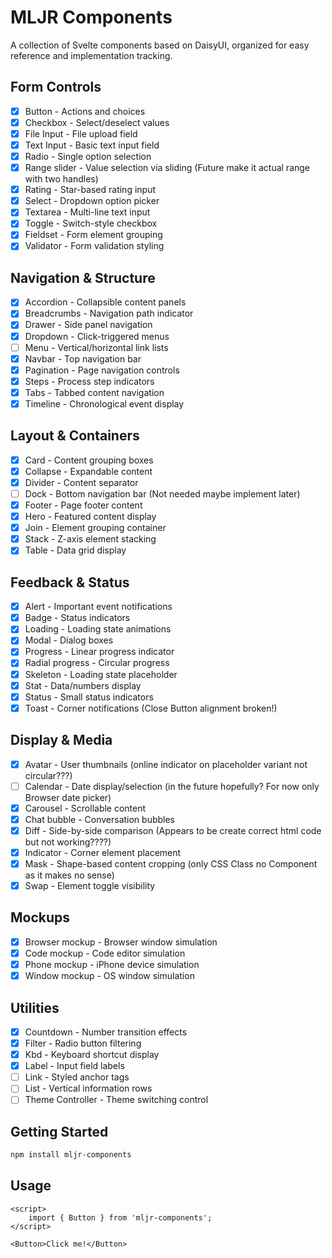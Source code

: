 # MLJR Components

A collection of Svelte components based on DaisyUI, organized for easy reference and implementation tracking.

## Form Controls

- [x] Button - Actions and choices
- [x] Checkbox - Select/deselect values
- [x] File Input - File upload field
- [x] Text Input - Basic text input field
- [x] Radio - Single option selection
- [x] Range slider - Value selection via sliding (Future make it actual range with two handles)
- [x] Rating - Star-based rating input
- [x] Select - Dropdown option picker
- [x] Textarea - Multi-line text input
- [x] Toggle - Switch-style checkbox
- [x] Fieldset - Form element grouping
- [x] Validator - Form validation styling

## Navigation & Structure

- [x] Accordion - Collapsible content panels
- [x] Breadcrumbs - Navigation path indicator
- [x] Drawer - Side panel navigation
- [x] Dropdown - Click-triggered menus
- [ ] Menu - Vertical/horizontal link lists
- [x] Navbar - Top navigation bar
- [x] Pagination - Page navigation controls
- [x] Steps - Process step indicators
- [x] Tabs - Tabbed content navigation
- [x] Timeline - Chronological event display

## Layout & Containers

- [x] Card - Content grouping boxes
- [x] Collapse - Expandable content
- [x] Divider - Content separator
- [ ] Dock - Bottom navigation bar (Not needed maybe implement later)
- [x] Footer - Page footer content
- [x] Hero - Featured content display
- [x] Join - Element grouping container
- [x] Stack - Z-axis element stacking
- [x] Table - Data grid display

## Feedback & Status

- [x] Alert - Important event notifications
- [x] Badge - Status indicators
- [x] Loading - Loading state animations
- [x] Modal - Dialog boxes
- [x] Progress - Linear progress indicator
- [x] Radial progress - Circular progress
- [x] Skeleton - Loading state placeholder
- [x] Stat - Data/numbers display
- [x] Status - Small status indicators
- [x] Toast - Corner notifications (Close Button alignment broken!)

## Display & Media

- [x] Avatar - User thumbnails (online indicator on placeholder variant not circular???)
- [ ] Calendar - Date display/selection (in the future hopefully? For now only Browser date picker)
- [x] Carousel - Scrollable content
- [x] Chat bubble - Conversation bubbles
- [x] Diff - Side-by-side comparison (Appears to be create correct html code but not working????)
- [x] Indicator - Corner element placement
- [x] Mask - Shape-based content cropping (only CSS Class no Component as it makes no sense)
- [x] Swap - Element toggle visibility

## Mockups

- [x] Browser mockup - Browser window simulation
- [x] Code mockup - Code editor simulation
- [x] Phone mockup - iPhone device simulation
- [x] Window mockup - OS window simulation

## Utilities

- [x] Countdown - Number transition effects
- [x] Filter - Radio button filtering
- [x] Kbd - Keyboard shortcut display
- [x] Label - Input field labels
- [ ] Link - Styled anchor tags
- [ ] List - Vertical information rows
- [ ] Theme Controller - Theme switching control

## Getting Started

```bash
npm install mljr-components
```

## Usage

```svelte
<script>
	import { Button } from 'mljr-components';
</script>

<Button>Click me!</Button>
```
